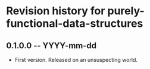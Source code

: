 # Revision history for purely-functional-data-structures

## 0.1.0.0 -- YYYY-mm-dd

* First version. Released on an unsuspecting world.
